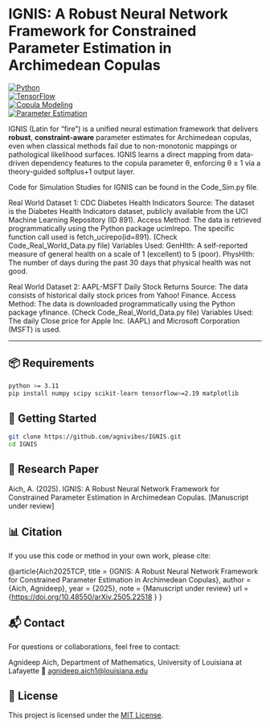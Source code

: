 # IGNIS: A Robust Neural Network Framework for Constrained Parameter Estimation in Archimedean Copulas

[![Python](https://img.shields.io/badge/Python-3.11+-blue?logo=python&logoColor=white)](https://www.python.org/)  
[![TensorFlow](https://img.shields.io/badge/TensorFlow-2.19-orange?logo=tensorflow&logoColor=white)](https://www.tensorflow.org/)  
[![Copula Modeling](https://img.shields.io/badge/ML–Copula%20Estimation-ff69b4)](https://en.wikipedia.org/wiki/Copula_(probability))  
[![Parameter Estimation](https://img.shields.io/badge/Parameter%20Estimation-%CE%B8%E2%89%A5%201-green)](https://en.wikipedia.org/wiki/Parameter_estimation)

IGNIS (Latin for “fire”) is a unified neural estimation framework that delivers **robust**, **constraint-aware** parameter estimates for Archimedean copulas, even when classical methods fail due to non-monotonic mappings or pathological likelihood surfaces. IGNIS learns a direct mapping from data-driven dependency features to the copula parameter θ, enforcing θ ≥ 1 via a theory-guided softplus+1 output layer.

Code for Simulation Studies for IGNIS can be found in the Code_Sim.py file.

Real World Dataset 1: CDC Diabetes Health Indicators
Source: The dataset is the Diabetes Health Indicators dataset, publicly available from the UCI Machine Learning Repository (ID 891).
Access Method: The data is retrieved programmatically using the Python package ucimlrepo. The specific function call used is fetch_ucirepo(id=891). (Check Code_Real_World_Data.py file)
Variables Used: GenHlth: A self-reported measure of general health on a scale of 1 (excellent) to 5 (poor). PhysHlth: The number of days during the past 30 days that physical health was not good.

Real World Dataset 2: AAPL-MSFT Daily Stock Returns
Source: The data consists of historical daily stock prices from Yahoo! Finance.
Access Method: The data is downloaded programmatically using the Python package yfinance.  (Check Code_Real_World_Data.py file)
Variables Used: The daily Close price for Apple Inc. (AAPL) and Microsoft Corporation (MSFT) is used.

---

## 📦 Requirements

```bash
python >= 3.11
pip install numpy scipy scikit-learn tensorflow>=2.19 matplotlib
```

## 🚀 Getting Started

```bash
git clone https://github.com/agnivibes/IGNIS.git
cd IGNIS
```
## 🔬 Research Paper

Aich, A. (2025). IGNIS: A Robust Neural Network Framework for Constrained Parameter Estimation in Archimedean Copulas. [Manuscript under review]

## 📊 Citation
If you use this code or method in your own work, please cite:

@article{Aich2025TCP,
  title   = {IGNIS: A Robust Neural Network Framework for Constrained Parameter Estimation in Archimedean Copulas},
  author  = {Aich, Agnideep},
  year    = {2025},
  note    = {Manuscript under review}
  url     = {https://doi.org/10.48550/arXiv.2505.22518 }
}

## 📬 Contact
For questions or collaborations, feel free to contact:

Agnideep Aich,
Department of Mathematics, University of Louisiana at Lafayette
📧 agnideep.aich1@louisiana.edu

## 📝 License

This project is licensed under the [MIT License](LICENSE).
